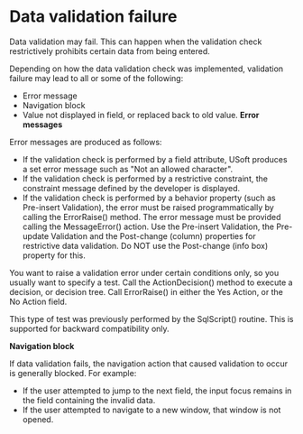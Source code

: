 # Data validation failure

Data validation may fail. This can happen when the validation check restrictively prohibits certain data from being entered.

Depending on how the data validation check was implemented, validation failure may lead to all or some of the following:

- Error message
- Navigation block
- Value not displayed in field, or replaced back to old value.
**Error messages**

Error messages are produced as follows:

- If the validation check is performed by a field attribute, USoft produces a set error message such as "Not an allowed character".
- If the validation check is performed by a restrictive constraint, the constraint message defined by the developer is displayed.
- If the validation check is performed by a behavior property (such as Pre-insert Validation), the error must be raised programmatically by calling the ErrorRaise() method. The error message must be provided calling the MessageError() action.
Use the Pre-insert Validation, the Pre-update Validation and the Post-change (column) properties for restrictive data validation. Do NOT use the Post-change (info box) property for this.

You want to raise a validation error under certain conditions only, so you usually want to specify a test. Call the ActionDecision() method to execute a decision, or decision tree. Call ErrorRaise() in either the Yes Action, or the No Action field.

This type of test was previously performed by the SqlScript() routine. This is supported for backward compatibility only.

**Navigation block**

If data validation fails, the navigation action that caused validation to occur is generally blocked. For example:

- If the user attempted to jump to the next field, the input focus remains in the field containing the invalid data.
- If the user attempted to navigate to a new window, that window is not opened.